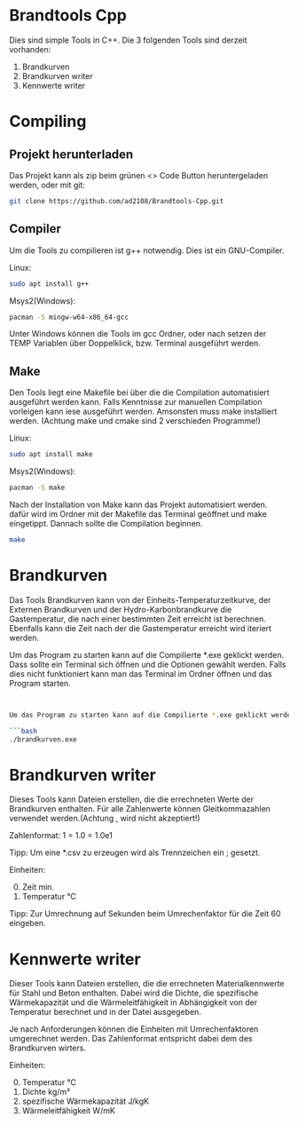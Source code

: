 # Brandtools Cpp

Dies sind simple Tools in C++. Die 3 folgenden Tools sind derzeit vorhanden:

1. Brandkurven
2. Brandkurven writer
3. Kennwerte writer

# Compiling

## Projekt herunterladen

Das Projekt kann als zip beim grünen <> Code Button heruntergeladen werden, oder mit git:

```bash
git clone https://github.com/ad2108/Brandtools-Cpp.git
```

## Compiler
Um die Tools zu compilieren ist g++ notwendig. Dies ist ein GNU-Compiler.

Linux:

```bash
sudo apt install g++
```

Msys2(Windows):

```bash
pacman -S mingw-w64-x86_64-gcc
```

Unter Windows können die Tools im gcc Ordner, oder nach setzen der TEMP Variablen über Doppelklick, bzw. Terminal ausgeführt werden.

## Make
Den Tools liegt eine Makefile bei über die die Compilation automatisiert ausgeführt werden kann. Falls Kenntnisse zur manuellen Compilation vorleigen kann iese ausgeführt werden. Amsonsten muss make installiert werden. (Achtung make und cmake sind 2 verschieden Programme!)

Linux:

```bash
sudo apt install make
```

Msys2(Windows):

```bash
pacman -S make
```

Nach der Installation von Make kann das Projekt automatisiert werden. dafür wird im Ordner mit der Makefile das Terminal geöffnet und make eingetippt. Dannach sollte die Compilation beginnen.

```bash
make
```

# Brandkurven

Das Tools Brandkurven kann von der Einheits-Temperaturzeitkurve, der Externen Brandkurven und der Hydro-Karbonbrandkurve die Gastemperatur, die nach einer bestimmten Zeit erreicht ist berechnen. Ebenfalls kann die Zeit nach der die Gastemperatur erreicht wird iteriert werden.

Um das Program zu starten kann auf die Compilierte *.exe geklickt werden. Dass sollte ein Terminal sich öffnen und die Optionen gewählt werden. Falls dies nicht funktioniert kann man das Terminal im Ordner öffnen und das Program starten.

```bash


Um das Program zu starten kann auf die Compilierte *.exe geklickt werden. Dass sollte ein Terminal sich öffnen und die Optionen gewählt werden. Falls dies nicht funktioniert kann man das Terminal im Ordner öffnen und das Program starten.

```bash
./brandkurven.exe
```

# Brandkurven writer

Dieses Tools kann Dateien erstellen, die die errechneten Werte der Brandkurven enthalten. Für alle Zahlenwerte können Gleitkommazahlen verwendet werden.(Achtung , wird nicht akzeptiert!)

Zahlenformat: 1 = 1.0 = 1.0e1

Tipp: Um eine *.csv zu erzeugen wird als Trennzeichen ein ; gesetzt.

Einheiten:

0. Zeit min.
1. Temperatur °C

Tipp: Zur Umrechnung auf Sekunden beim Umrechenfaktor für die Zeit 60 eingeben.

# Kennwerte writer

Dieser Tools kann Dateien erstellen, die die errechneten Materialkennwerte für Stahl und Beton enthalten. Dabei wird die Dichte, die spezifische Wärmekapazität und die Wärmeleitfähigkeit in Abhängigkeit von der Temperatur berechnet und in der Datei ausgegeben.

Je nach Anforderungen können die Einheiten mit Umrechenfaktoren umgerechnet werden. Das Zahlenformat entspricht dabei dem des Brandkurven wirters.

Einheiten:

0. Temperatur °C
1. Dichte kg/m³
2. spezifische Wärmekapazität J/kgK
3. Wärmeleitfähigkeit W/mK

